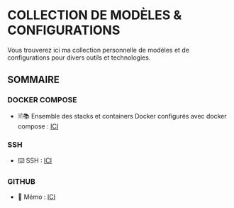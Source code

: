 # COLLECTION DE MODÈLES & CONFIGURATIONS
Vous trouverez ici ma collection personnelle de modèles et de configurations pour divers outils et technologies.

## SOMMAIRE

### DOCKER COMPOSE
- 🖹📚 Ensemble des stacks et containers Docker configurés avec docker compose : [ICI](https://github.com/allfab/boilerplates/tree/main/docker-compose)

### SSH
- ⌨️ SSH : [ICI](https://github.com/allfab/boilerplates/blob/main/ssh)

### GITHUB
- 📝 Mémo : [ICI](https://github.com/allfab/boilerplates/blob/main/MEMO-GITHUB.md)
